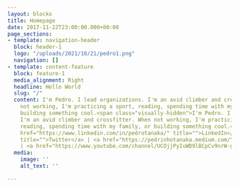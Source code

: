 ```yaml
---
layout: blocks
title: Homepage
date: 2017-11-22T23:00:00.000+00:00
page_sections:
- template: navigation-header
  block: header-1
  logo: "/uploads/2021/10/21/pedro1.png"
  navigation: []
- template: content-feature
  block: feature-1
  media_alignment: Right
  headline: Hello World
  slug: "/"
  content: I'm Pedro. I lead organizations. I'm an avid climber and crossfitter. When
    not working, I'm practicing a sport, reading, spending time with my family, or
    building something cool.<span class="visually-hidden">I'm Pedro. I lead organizations.
    I'm an avid climber and crossfitter. When not working, I'm practicing a sport,
    reading, spending time with my family, or building something cool.</span><br><br><a
    href="https://www.linkedin.com/in/pedrotanaka/" title="">LinkedIn</a> | <a href="https://twitter.com/pedtanaka"
    title="">Twitter</a> | <a href="https://pedrinhotanaka.medium.com/" title="">Medium</a>
    | <a href="https://www.youtube.com/channel/UCOjjPyIuWD9lBCpCv9nrW-g" title="">YouTube</a>
  media:
    image: ''
    alt_text: ''

---
```

